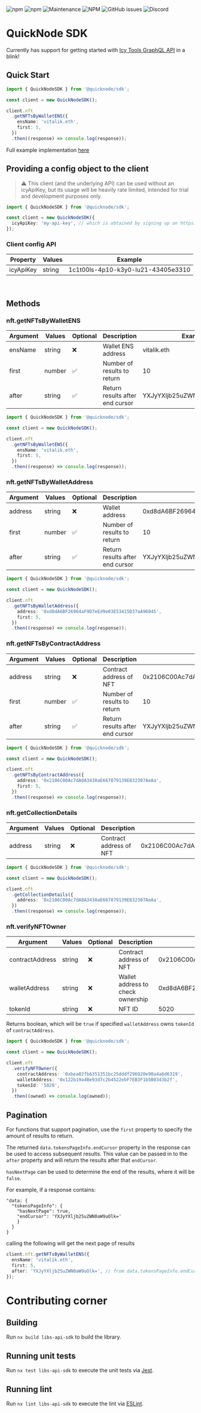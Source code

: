 ![npm](https://img.shields.io/npm/dm/@quicknode/sdk)
![npm](https://img.shields.io/npm/v/@quicknode/sdk?color=g)
![Maintenance](https://img.shields.io/maintenance/yes/2022?color=g)
![NPM](https://img.shields.io/npm/l/@quicknode/sdk?color=g)
![GitHub issues](https://img.shields.io/github/issues-raw/quiknode-labs/qn-oss?color=g)
![Discord](https://img.shields.io/discord/880505845090250794?color=g)

# QuickNode SDK

Currently has support for getting started with [Icy Tools GraphQL API](https://developers.icy.tools/) in a blink!

## Quick Start

```ts
import { QuickNodeSDK } from '@quicknode/sdk';

const client = new QuickNodeSDK();

client.nft
  .getNFTsByWalletENS({
    ensName: 'vitalik.eth',
    first: 5,
  })
  .then((response) => console.log(response));
```

Full example implementation [here](https://github.com/quiknode-labs/qn-oss/tree/main/packages/apps/examples/nft-sdk)

## Providing a config object to the client

> :warning: This client (and the underlying API) can be used without an icyApiKey, but its usage will be heavily rate limited, intended for trial and development purposes only.

```ts
import { QuickNodeSDK } from '@quicknode/sdk';

const client = new QuickNodeSDK({
  icyApiKey: 'my-api-key', // which is obtained by signing up on https://developers.icy.tools/
});
```

### Client config API

| Property  | Values | Example                            |
| --------- | ------ | ---------------------------------- |
| icyApiKey | string | 1c1t00ls-4p10-k3y0-lu21-43405e3310 |

<br>

## Methods

### nft.getNFTsByWalletENS

| Argument | Values | Optional | Description                     | Example                     |
| -------- | ------ | -------- | ------------------------------- | --------------------------- |
| ensName  | string | ❌       | Wallet ENS address              | vitalik.eth                 |
| first    | number | ✅       | Number of results to return     | 10                          |
| after    | string | ✅       | Return results after end cursor | YXJyYXljb25uZWN0aW9uOjUwNQ= |

```ts
import { QuickNodeSDK } from '@quicknode/sdk';

const client = new QuickNodeSDK();

client.nft
  .getNFTsByWalletENS({
    ensName: 'vitalik.eth',
    first: 5,
  })
  .then((response) => console.log(response));
```

### nft.getNFTsByWalletAddress

| Argument | Values | Optional | Description                     | Example                                    |
| -------- | ------ | -------- | ------------------------------- | ------------------------------------------ |
| address  | string | ❌       | Wallet address                  | 0xd8dA6BF26964aF9D7eEd9e03E53415D37aA96045 |
| first    | number | ✅       | Number of results to return     | 10                                         |
| after    | string | ✅       | Return results after end cursor | YXJyYXljb25uZWN0aW9uOjUwNQ=                |

```ts
import { QuickNodeSDK } from '@quicknode/sdk';

const client = new QuickNodeSDK();

client.nft
  .getNFTsByWalletAddress({
    address: '0xd8dA6BF26964aF9D7eEd9e03E53415D37aA96045',
    first: 5,
  })
  .then((response) => console.log(response));
```

### nft.getNFTsByContractAddress

| Argument | Values | Optional | Description                     | Example                                    |
| -------- | ------ | -------- | ------------------------------- | ------------------------------------------ |
| address  | string | ❌       | Contract address of NFT         | 0x2106C00Ac7dA0A3430aE667879139E832307AeAa |
| first    | number | ✅       | Number of results to return     | 10                                         |
| after    | string | ✅       | Return results after end cursor | YXJyYXljb25uZWN0aW9uOjUwNQ=                |

```ts
import { QuickNodeSDK } from '@quicknode/sdk';

const client = new QuickNodeSDK();

client.nft
  .getNFTsByContractAddress({
    address: '0x2106C00Ac7dA0A3430aE667879139E832307AeAa',
    first: 5,
  })
  .then((response) => console.log(response));
```

### nft.getCollectionDetails

| Argument | Values | Optional | Description             | Example                                    |
| -------- | ------ | -------- | ----------------------- | ------------------------------------------ |
| address  | string | ❌       | Contract address of NFT | 0x2106C00Ac7dA0A3430aE667879139E832307AeAa |

```ts
import { QuickNodeSDK } from '@quicknode/sdk';

const client = new QuickNodeSDK();

client.nft
  .getCollectionDetails({
    address: '0x2106C00Ac7dA0A3430aE667879139E832307AeAa',
  })
  .then((response) => console.log(response));
```

### nft.verifyNFTOwner

| Argument        | Values | Optional | Description                       | Example                                    |
| --------------- | ------ | -------- | --------------------------------- | ------------------------------------------ |
| contractAddress | string | ❌       | Contract address of NFT           | 0x2106C00Ac7dA0A3430aE667879139E832307AeAa |
| walletAddress   | string | ❌       | Wallet address to check ownership | 0xd8dA6BF26964aF9D7eEd9e03E53415D37aA96045 |
| tokenId         | string | ❌       | NFT ID                            | 5020                                       |

Returns boolean, which will be `true` if specified `walletAddress` owns `tokenId` of `contractAddress`.

```ts
import { QuickNodeSDK } from '@quicknode/sdk';

const client = new QuickNodeSDK();

client.nft
  .verifyNFTOwner({
    contractAddress: '0xbea02fb6351351bc25dddf296920e90a4a6d6319',
    walletAddress: '0x122b19a4Be93d7c2b4522ebF7EB3F1b5B0343b2f',
    tokenId: '5020',
  })
  .then((owned) => console.log(owned));
```

## Pagination

For functions that support pagination, use the `first` property to specify the amount of results to return.

The returned `data.tokensPageInfo.endCursor` property in the response can be used to access subsequent results. This value can be passed in to the `after` property and will return the results after that `endCursor`.

`hasNextPage` can be used to determine the end of the results, where it will be `false`.

For example, if a response contains:

```
"data: {
  "tokensPageInfo": {
    "hasNextPage": true,
    "endCursor": 'YXJyYXljb25uZWN0aW9uOlk='
    }
  }
}
```

calling the following will get the next page of results

```typescript
client.nft.getNFTsByWalletENS({
  ensName: 'vitalik.eth',
  first: 5,
  after: 'YXJyYXljb25uZWN0aW9uOlk=', // from data.tokensPageInfo.endCursor in response
});
```

# Contributing corner

## Building

Run `nx build libs-api-sdk` to build the library.

## Running unit tests

Run `nx test libs-api-sdk` to execute the unit tests via [Jest](https://jestjs.io).

## Running lint

Run `nx lint libs-api-sdk` to execute the lint via [ESLint](https://eslint.org/).
